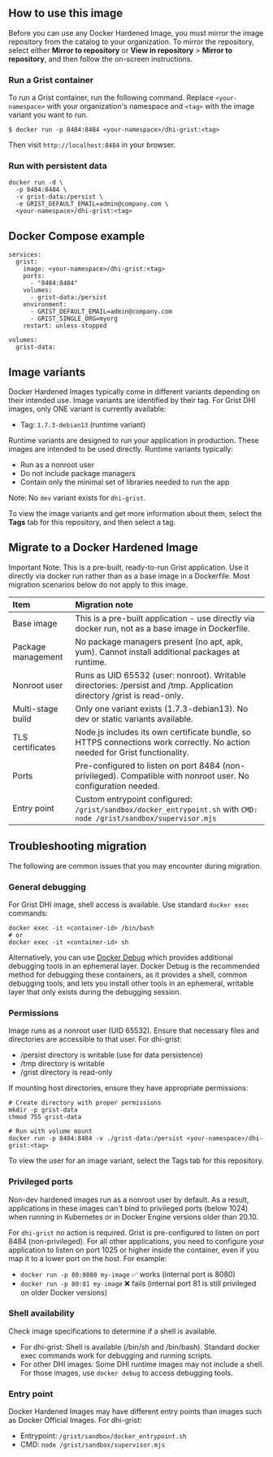 ## How to use this image

Before you can use any Docker Hardened Image, you must mirror the image repository from the catalog to your organization. To mirror the repository, select either **Mirror to repository** or **View in repository** > **Mirror to repository**, and then follow the on-screen instructions.

### Run a Grist container

To run a Grist container, run the following command. Replace
`<your-namespace>` with your organization's namespace and `<tag>` with the image variant you want to run.

```
$ docker run -p 8484:8484 <your-namespace>/dhi-grist:<tag>
```

Then visit `http://localhost:8484` in your browser.

### Run with persistent data

```
docker run -d \
  -p 8484:8484 \
  -v grist-data:/persist \
  -e GRIST_DEFAULT_EMAIL=admin@company.com \
  <your-namespace>/dhi-grist:<tag>
```

## Docker Compose example

```
services:
  grist:
    image: <your-namespace>/dhi-grist:<tag>
    ports:
      - "8484:8484"
    volumes:
      - grist-data:/persist
    environment:
      - GRIST_DEFAULT_EMAIL=admin@company.com
      - GRIST_SINGLE_ORG=myorg
    restart: unless-stopped

volumes:
  grist-data:
```

## Image variants

Docker Hardened Images typically come in different variants depending on their intended use. Image variants are identified by their tag. For Grist DHI images, only ONE variant is currently available:

- Tag: `1.7.3-debian13` (runtime variant)

Runtime variants are designed to run your application in production. These images are intended to be used directly. Runtime variants typically:

- Run as a nonroot user
- Do not include package managers
- Contain only the minimal set of libraries needed to run the app

Note: No `dev` variant exists for `dhi-grist`.


To view the image variants and get more information about them, select the
**Tags** tab for this repository, and then select a tag.

## Migrate to a Docker Hardened Image

Important Note: This is a pre-built, ready-to-run Grist application. Use it directly via docker run rather than as a base image in a Dockerfile. Most migration scenarios below do not apply to this image.


| Item               | Migration note                                                                                                                                                                                                                                                                                                               |
|:-------------------|:-----------------------------------------------------------------------------------------------------------------------------------------------------------------------------------------------------------------------------------------------------------------------------------------------------------------------------|
| Base image         | This is a pre-built application - use directly via docker run, not as a base image in Dockerfile.                                                                                                                                                                                                                                                  |
| Package management | No package managers present (no apt, apk, yum). Cannot install additional packages at runtime.                                                                                                                                                                                                  |
| Nonroot user       | Runs as UID 65532 (user: nonroot). Writable directories: /persist and /tmp. Application directory /grist is read-only.                                                                                                                                                                            |
| Multi-stage build  | Only one variant exists (1.7.3-debian13). No dev or static variants available.                                                                                                                                                                       |
| TLS certificates   | Node.js includes its own certificate bundle, so HTTPS connections work correctly. No action needed for Grist functionality.                                                                                                                                                                                                         |
| Ports              | Pre-configured to listen on port 8484 (non-privileged). Compatible with nonroot user. No configuration needed. |
| Entry point        | Custom entrypoint configured: `/grist/sandbox/docker_entrypoint.sh` with `CMD: node /grist/sandbox/supervisor.mjs`                                                                                                                                |


## Troubleshooting migration

The following are common issues that you may encounter during migration.

### General debugging

For Grist DHI image, shell access is available. Use standard `docker exec` commands:

```
docker exec -it <container-id> /bin/bash
# or
docker exec -it <container-id> sh
```

Alternatively, you can use [Docker Debug](https://docs.docker.com/reference/cli/docker/debug/) which provides additional debugging tools in an ephemeral layer. Docker Debug is the recommended method for debugging these containers, as it provides a shell, common debugging tools, and lets you install other tools in an ephemeral, writable layer that only exists during the debugging session.

### Permissions

Image runs as a nonroot user (UID 65532). Ensure that necessary files and directories are accessible to that user.
For dhi-grist:

- /persist directory is writable (use for data persistence)
- /tmp directory is writable
- /grist directory is read-only

If mounting host directories, ensure they have appropriate permissions:

```
# Create directory with proper permissions
mkdir -p grist-data
chmod 755 grist-data

# Run with volume mount
docker run -p 8484:8484 -v ./grist-data:/persist <your-namespace>/dhi-grist:<tag>
```

To view the user for an image variant, select the Tags tab for this repository.

### Privileged ports

Non-dev hardened images run as a nonroot user by default. As a result, applications in these images can't bind to privileged ports (below 1024) when running in Kubernetes or in Docker Engine versions older than 20.10.

For `dhi-grist` no action is required. Grist is pre-configured to listen on port 8484 (non-privileged).
For all other applications, you need to configure your application to listen on port 1025 or higher inside the container, even if you map it to a lower port on the host. For example:

- `docker run -p 80:8080 my-image` ✅ works (internal port is 8080)
- `docker run -p 80:81 my-image` ❌ fails (internal port 81 is still privileged on older Docker versions)

### Shell availability

Check image specifications to determine if a shell is available.

- For dhi-grist: Shell is available (/bin/sh and /bin/bash). Standard docker exec commands work for debugging and running scripts.
- For other DHI images: Some DHI runtime images may not include a shell. For those images, use `docker debug` to access debugging tools.


### Entry point

Docker Hardened Images may have different entry points than images such as Docker Official Images.
For dhi-grist:

- Entrypoint: `/grist/sandbox/docker_entrypoint.sh`
- CMD: `node /grist/sandbox/supervisor.mjs`
